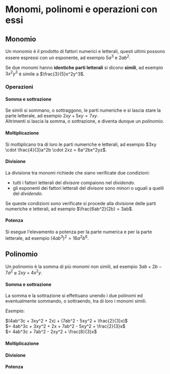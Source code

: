 # Monomi, polinomi e operazioni con essi

## Monomio

Un monomio è il prodotto di fattori numerici e letterali, questi ultimi possono
essere espressi con un esponente, ad esempio $5a^3$ e $2ab^2$.

Se due monomi hanno **identiche parti letterali** si dicono **simili**, ad
esempio $3x^2y^3$ è simile a $\frac{3}{5}x^2y^3$.

### Operazioni

#### Somma e sottrazione

Se simili si sommano, o sottraggono, le parti numeriche e si lascia stare la
parte letterale, ad esempio $2xy + 5xy = 7xy$.\
Altrimenti si lascia la somma, o sottrazione, e diventa dunque un *polinomio*.

#### Moltiplicazione

Si moltiplicano tra di loro le parti numeriche e letterali, ad esempio
$3xy \cdot \frac{4}{3}a^2b \cdot 2xz = 8a^2bx^2yz$.

#### Divisione

La divisione tra monomi richiede che siano verificate due condizioni:
- tutti i fattori letterali del *divisore* compaiono nel *dividendo*.
- gli esponenti dei fattori letterali del *divisore* sono minori o uguali a
  quelli del *dividendo*.

Se queste condizioni sono verificate si procede alla divisione delle parti
numeriche e letterali, ad esempio $\frac{6ab^2}{2b} = 3ab$.

#### Potenza

Si esegue l'elevamento a potenza per la parte numerica e per la parte letterale,
ad esempio $(4ab^3)^2 = 16a^2b^6$.

## Polinomio

Un polinomio è la somma di più monomi non simili, ad esempio $3ab + 2b - 7a^2$ e
$2xy + 4x^2y$.

#### Somma e sottrazione

La somma e la sottrazione si effettuano unendo i due polinomi ed eventualmente
sommando, o sottraendo, tra di loro i monomi simili.

*Esempio:*

$(4ab^3c + 3xy^2 + 2x) + (7ab^2 - 5xy^2 + \frac{2}{3}x)$\
$= 4ab^3c + 3xy^2 + 2x + 7ab^2 - 5xy^2 + \frac{2}{3}x$\
$= 4ab^3c + 7ab^2 - 2xy^2 + \frac{8}{3}x$

#### Moltiplicazione

#### Divisione

#### Potenza
